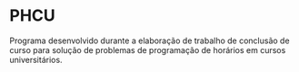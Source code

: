 PHCU
====

Programa desenvolvido durante a elaboração de trabalho de conclusão de curso para solução de problemas de programação de horários em cursos universitários.
